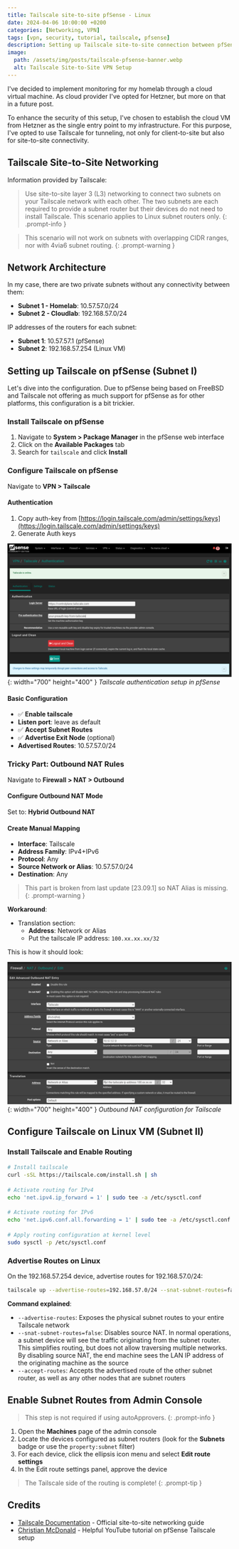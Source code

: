 ```yaml
---
title: Tailscale site-to-site pfSense - Linux
date: 2024-04-06 10:00:00 +0200
categories: [Networking, VPN]
tags: [vpn, security, tutorial, tailscale, pfsense]
description: Setting up Tailscale site-to-site connection between pfSense and Linux
image:
  path: /assets/img/posts/tailscale-pfsense-banner.webp
  alt: Tailscale Site-to-Site VPN Setup
---
```


I've decided to implement monitoring for my homelab through a cloud virtual machine. As cloud provider I've opted for Hetzner, but more on that in a future post.

To enhance the security of this setup, I've chosen to establish the cloud VM from Hetzner as the single entry point to my infrastructure. For this purpose, I've opted to use Tailscale for tunneling, not only for client-to-site but also for site-to-site connectivity.

## Tailscale Site-to-Site Networking

Information provided by Tailscale:

> Use site-to-site layer 3 (L3) networking to connect two subnets on your Tailscale network with each other. The two subnets are each required to provide a subnet router but their devices do not need to install Tailscale. This scenario applies to Linux subnet routers only.
{: .prompt-info }

> This scenario will not work on subnets with overlapping CIDR ranges, nor with 4via6 subnet routing.
{: .prompt-warning }

## Network Architecture

In my case, there are two private subnets without any connectivity between them:

- **Subnet 1 - Homelab**: 10.57.57.0/24
- **Subnet 2 - Cloudlab**: 192.168.57.0/24

IP addresses of the routers for each subnet:
- **Subnet 1**: 10.57.57.1 (pfSense)
- **Subnet 2**: 192.168.57.254 (Linux VM)

## Setting up Tailscale on pfSense (Subnet I)

Let's dive into the configuration. Due to pfSense being based on FreeBSD and Tailscale not offering as much support for pfSense as for other platforms, this configuration is a bit trickier.

### Install Tailscale on pfSense

1. Navigate to **System > Package Manager** in the pfSense web interface
2. Click on the **Available Packages** tab
3. Search for `tailscale` and click **Install**

### Configure Tailscale on pfSense

Navigate to **VPN > Tailscale**

#### Authentication

1. Copy auth-key from [https://login.tailscale.com/admin/settings/keys](https://login.tailscale.com/admin/settings/keys)
2. Generate Auth keys

![Tailscale pfSense Configuration](/assets/img/posts/blog-tailscale-pfsense.png){: width="700" height="400" }
_Tailscale authentication setup in pfSense_

#### Basic Configuration

- ✅ **Enable tailscale**
- **Listen port**: leave as default
- ✅ **Accept Subnet Routes**
- ✅ **Advertise Exit Node** (optional)
- **Advertised Routes**: 10.57.57.0/24

### Tricky Part: Outbound NAT Rules

Navigate to **Firewall > NAT > Outbound**

#### Configure Outbound NAT Mode

Set to: **Hybrid Outbound NAT**

#### Create Manual Mapping

- **Interface**: Tailscale
- **Address Family**: IPv4+IPv6
- **Protocol**: Any
- **Source Network or Alias**: 10.57.57.0/24
- **Destination**: Any

> This part is broken from last update [23.09.1] so NAT Alias is missing.
{: .prompt-warning }

**Workaround**:
- Translation section:
  - **Address**: Network or Alias
  - Put the tailscale IP address: `100.xx.xx.xx/32`

This is how it should look:

![Tailscale pfSense NAT Rules](/assets/img/posts/blog-tailscale-pfsense2.png){: width="700" height="400" }
_Outbound NAT configuration for Tailscale_

## Configure Tailscale on Linux VM (Subnet II)

### Install Tailscale and Enable Routing

```bash
# Install tailscale
curl -sSL https://tailscale.com/install.sh | sh

# Activate routing for IPv4
echo 'net.ipv4.ip_forward = 1' | sudo tee -a /etc/sysctl.conf

# Activate routing for IPv6
echo 'net.ipv6.conf.all.forwarding = 1' | sudo tee -a /etc/sysctl.conf

# Apply routing configuration at kernel level
sudo sysctl -p /etc/sysctl.conf
```

### Advertise Routes on Linux

On the 192.168.57.254 device, advertise routes for 192.168.57.0/24:

```bash
tailscale up --advertise-routes=192.168.57.0/24 --snat-subnet-routes=false --accept-routes
```

**Command explained**:
- `--advertise-routes`: Exposes the physical subnet routes to your entire Tailscale network
- `--snat-subnet-routes=false`: Disables source NAT. In normal operations, a subnet device will see the traffic originating from the subnet router. This simplifies routing, but does not allow traversing multiple networks. By disabling source NAT, the end machine sees the LAN IP address of the originating machine as the source
- `--accept-routes`: Accepts the advertised route of the other subnet router, as well as any other nodes that are subnet routers

## Enable Subnet Routes from Admin Console

> This step is not required if using autoApprovers.
{: .prompt-info }

1. Open the **Machines** page of the admin console
2. Locate the devices configured as subnet routers (look for the **Subnets** badge or use the `property:subnet` filter)
3. For each device, click the ellipsis icon menu and select **Edit route settings**
4. In the Edit route settings panel, approve the device

> The Tailscale side of the routing is complete!
{: .prompt-tip }

## Credits

- [Tailscale Documentation](https://tailscale.com/kb/1214/site-to-site#step-2-enable-subnet-routes-from-the-admin-console) - Official site-to-site networking guide
- [Christian McDonald](https://www.youtube.com/watch?v=Fg_jIPVcioY) - Helpful YouTube tutorial on pfSense Tailscale setup